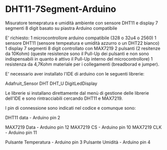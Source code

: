 # DHT11-7Segment-Arduino

Misuratore temepratura e umidità ambiente con sensore DHT11 e display 7 segmenti 8 digit basato su piastra Arduino compatibile

E' richiesto:
1 microcontrollore arduino compatibile (328 o 32u4 o 2560)
1 sensore DHT11 (sensore tempeatura e umidità azzurro o un DHT22 bianco)
1 display 7 segmenti 8 digit controllato con MAX7219
2 pulsanti
(2 resitenze da 10Kohm) (queste resistenze sono il Pull-Up dei pulsanti e non sono indispensabili in quanto è attivo il Pull-Up interno del microcontrollore)
1 resistenza da 4,7Kohm
materiale per i collegamenti (breadborad e jumper).

E' necessario aver installato l'IDE di arduino con le seguenti librerie:

Adafruit_Sensor
DHT
DHT_U
DigitLedDisplay

Le librerie si installano direttamente dal menù di gestione delle librerie dell'IDE e sono rintracciabili cercando DHT11 e MAX7219.

I pin di connessione sono indicati nel codice e comunque sono:

DHT11 data - Arduino pin 2

MAX7219 Data - Arduino pin 12
MAX7219 CS   - Arduino pin 10
MAX7219 CLK  - Arduino pin 11

Pulsante Temperatura - Arduino pin 3
Pulsante Umidità     - Arduino pin 4
